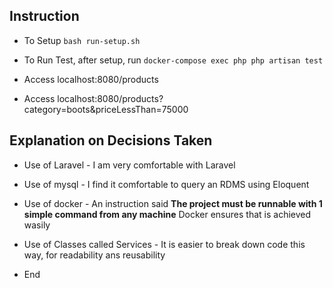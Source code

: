## Instruction

- To Setup ```bash run-setup.sh```
- To Run Test, after setup, run ```docker-compose exec php php artisan test```

- Access localhost:8080/products
- Access localhost:8080/products?category=boots&priceLessThan=75000


## Explanation on Decisions Taken

- Use of Laravel - I am very comfortable with Laravel

- Use of mysql - I find it comfortable to query an RDMS using Eloquent

- Use of docker - An instruction said **The project must be runnable with 1 simple command from any machine** Docker ensures that is achieved wasily

- Use of Classes called Services - It is easier to break down code this way, for readability ans reusability

- End 

